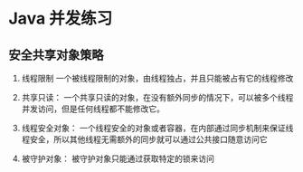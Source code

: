 # Java 并发练习


## 安全共享对象策略
1. 线程限制
一个被线程限制的对象，由线程独占，并且只能被占有它的线程修改

2. 共享只读：
一个共享只读的对象，在没有额外同步的情况下，可以被多个线程并发访问，但是任何线程都不能修改它。

3. 线程安全对象：
一个线程安全的对象或者容器，在内部通过同步机制来保证线程安全，所以其他线程无需额外的同步就可以通过公共接口随意访问它

4. 被守护对象：
被守护对象只能通过获取特定的锁来访问